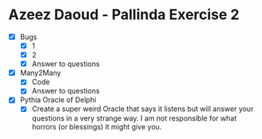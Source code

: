 # Azeez Daoud - Pallinda Exercise 2

- [x] Bugs
    - [x] 1
    - [x] 2
    - [x] Answer to questions
- [x] Many2Many
    - [x] Code
    - [x] Answer to questions
- [x] Pythia Oracle of Delphi
    - [x] Create a super weird Oracle that says it listens but will answer your questions in a very strange way. I am not responsible for what horrors (or blessings) it might give you.